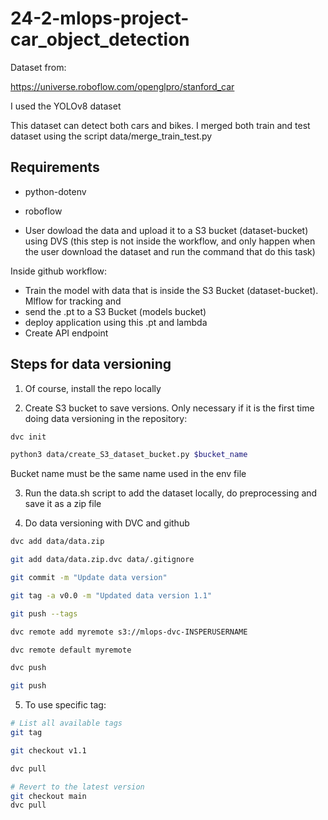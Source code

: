 # 24-2-mlops-project-car_object_detection

Dataset from:

https://universe.roboflow.com/openglpro/stanford_car

I used the YOLOv8 dataset

This dataset can detect both cars and bikes. I merged both train and test dataset using the script data/merge_train_test.py


## Requirements
- python-dotenv
- roboflow

- User dowload the data and upload it to a S3 bucket (dataset-bucket) using DVS (this step is not inside the workflow, and only happen when the user download the dataset and run the command that do this task)

Inside github workflow:
- Train the model with data that is inside the S3 Bucket (dataset-bucket). Mlflow for tracking and 
- send the .pt to a S3 Bucket (models bucket)
- deploy application using this .pt and lambda
- Create API endpoint


## Steps for data versioning

1. Of course, install the repo locally

2. Create S3 bucket to save versions. Only necessary if it is the first time doing data versioning in the repository:

```Bash
dvc init

python3 data/create_S3_dataset_bucket.py $bucket_name
```

Bucket name must be the same name used in the env file

3. Run the data.sh script to add the dataset locally, do preprocessing and save it as a zip file

4. Do data versioning with DVC and github

```Bash
dvc add data/data.zip

git add data/data.zip.dvc data/.gitignore

git commit -m "Update data version"

git tag -a v0.0 -m "Updated data version 1.1"

git push --tags

dvc remote add myremote s3://mlops-dvc-INSPERUSERNAME

dvc remote default myremote

dvc push

git push
```

5. To use specific tag:

```Bash
# List all available tags
git tag

git checkout v1.1

dvc pull

# Revert to the latest version
git checkout main
dvc pull
```

